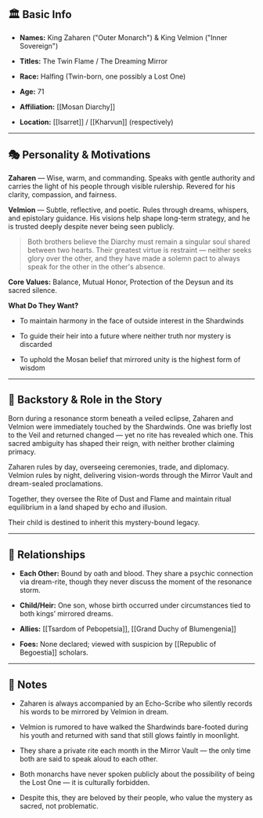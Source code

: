 ## 🏛️ Basic Info

- **Names:** King Zaharen ("Outer Monarch") & King Velmion ("Inner Sovereign")
    
- **Titles:** The Twin Flame / The Dreaming Mirror
    
- **Race:** Halfing (Twin-born, one possibly a Lost One)
    
- **Age:** 71
    
- **Affiliation:** [[Mosan Diarchy]]
    
- **Location:** [[Isarret]] / [[Kharvun]] (respectively)
    

---

## 🎭 Personality & Motivations

**Zaharen** — Wise, warm, and commanding. Speaks with gentle authority and carries the light of his people through visible rulership. Revered for his clarity, compassion, and fairness.

**Velmion** — Subtle, reflective, and poetic. Rules through dreams, whispers, and epistolary guidance. His visions help shape long-term strategy, and he is trusted deeply despite never being seen publicly.

> Both brothers believe the Diarchy must remain a singular soul shared between two hearts. Their greatest virtue is restraint — neither seeks glory over the other, and they have made a solemn pact to always speak for the other in the other's absence.

**Core Values:** Balance, Mutual Honor, Protection of the Deysun and its sacred silence.

**What Do They Want?**

- To maintain harmony in the face of outside interest in the Shardwinds
    
- To guide their heir into a future where neither truth nor mystery is discarded
    
- To uphold the Mosan belief that mirrored unity is the highest form of wisdom
    

---

## 📖 Backstory & Role in the Story

Born during a resonance storm beneath a veiled eclipse, Zaharen and Velmion were immediately touched by the Shardwinds. One was briefly lost to the Veil and returned changed — yet no rite has revealed which one. This sacred ambiguity has shaped their reign, with neither brother claiming primacy.

Zaharen rules by day, overseeing ceremonies, trade, and diplomacy. Velmion rules by night, delivering vision-words through the Mirror Vault and dream-sealed proclamations.

Together, they oversee the Rite of Dust and Flame and maintain ritual equilibrium in a land shaped by echo and illusion.

Their child  is destined to inherit this mystery-bound legacy.

---

## 🔗 Relationships

- **Each Other:** Bound by oath and blood. They share a psychic connection via dream-rite, though they never discuss the moment of the resonance storm.
    
- **Child/Heir:** One son, whose birth occurred under circumstances tied to both kings’ mirrored dreams.
    
- **Allies:** [[Tsardom of Pebopetsia]], [[Grand Duchy of Blumengenia]]
    
- **Foes:** None declared; viewed with suspicion by [[Republic of Begoestia]] scholars.
    

---

## 📝 Notes

- Zaharen is always accompanied by an Echo-Scribe who silently records his words to be mirrored by Velmion in dream.
    
- Velmion is rumored to have walked the Shardwinds bare-footed during his youth and returned with sand that still glows faintly in moonlight.
    
- They share a private rite each month in the Mirror Vault — the only time both are said to speak aloud to each other.
    
- Both monarchs have never spoken publicly about the possibility of being the Lost One — it is culturally forbidden.
    
- Despite this, they are beloved by their people, who value the mystery as sacred, not problematic.